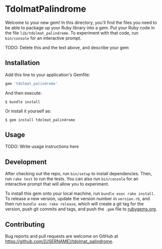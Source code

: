 # TdolmatPalindrome

Welcome to your new gem! In this directory, you'll find the files you need to be able to package up your Ruby library into a gem. Put your Ruby code in the file `lib/tdolmat_palindrome`. To experiment with that code, run `bin/console` for an interactive prompt.

TODO: Delete this and the text above, and describe your gem

## Installation

Add this line to your application's Gemfile:

```ruby
gem 'tdolmat_palindrome'
```

And then execute:

    $ bundle install

Or install it yourself as:

    $ gem install tdolmat_palindrome

## Usage

TODO: Write usage instructions here

## Development

After checking out the repo, run `bin/setup` to install dependencies. Then, run `rake test` to run the tests. You can also run `bin/console` for an interactive prompt that will allow you to experiment.

To install this gem onto your local machine, run `bundle exec rake install`. To release a new version, update the version number in `version.rb`, and then run `bundle exec rake release`, which will create a git tag for the version, push git commits and tags, and push the `.gem` file to [rubygems.org](https://rubygems.org).

## Contributing

Bug reports and pull requests are welcome on GitHub at https://github.com/[USERNAME]/tdolmat_palindrome.

